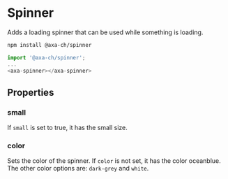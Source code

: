 # Spinner

Adds a loading spinner that can be used while something is loading.

```bash
npm install @axa-ch/spinner
```

```js
import '@axa-ch/spinner';
...
<axa-spinner></axa-spinner>
```

## Properties

### small

If `small` is set to true, it has the small size.

### color

Sets the color of the spinner. If `color` is not set, it has the color oceanblue.
The other color options are: `dark-grey` and `white`.
